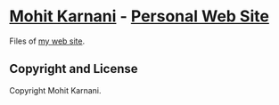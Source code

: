 # [Mohit Karnani](https://github.com/mohitkarnani) - [Personal Web Site](http://karnani.cl/)

Files of [my web site](http://karnani.cl/).

## Copyright and License

Copyright Mohit Karnani.